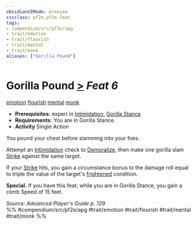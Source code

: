 ```yaml
---
obsidianUIMode: preview
cssclass: pf2e,pf2e-feat
tags:
- compendium/src/pf2e/apg
- trait/emotion
- trait/flourish
- trait/mental
- trait/monk
aliases: ["Gorilla Pound"]
---
```

# Gorilla Pound  [>](../../Rules/core-rulebook/chapter-9-playing-the-game.md#Actions "Single Action") *Feat 6*  
[emotion](../../Rules/traits/emotion.md)  [flourish](../../Rules/traits/flourish.md)  [mental](../../Rules/traits/mental.md)  [monk](../../Rules/traits/monk.md)  

- **Prerequisites**: expert in [Intimidation](../skills.md#Intimidation), [Gorilla Stance](gorilla-stance-apg.md)
- **Requirements**: You are in Gorilla Stance.
- **Activity** Single Action

You pound your chest before slamming into your foes.

Attempt an [Intimidation](../skills.md#Intimidation) check to [Demoralize](../../Rules/actions/demoralize.md), then make one gorilla slam [Strike](../../Rules/actions/strike.md) against the same target.

If your [Strike](../../Rules/actions/strike.md) hits, you gain a circumstance bonus to the damage roll equal to triple the value of the target's [frightened](../../Rules/conditions.md#Frightened) condition.

**Special.** If you have this feat, while you are in Gorilla Stance, you gain a climb Speed of 15 feet.

*Source: Advanced Player's Guide p. 129*  
%% #compendium/src/pf2e/apg #trait/emotion #trait/flourish #trait/mental #trait/monk %%